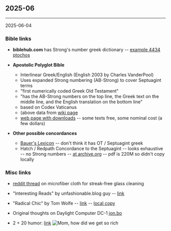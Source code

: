 ## 2025-06

---
2025-06-04

### Bible links

* __biblehub.com__ has Strong's number greek dictionary --
  [example 4434 ptochos][hub-strong]

* __Apostolic Polyglot Bible__
  * Interlinear Greek/English (English 2003 by Charles VanderPool)
  * Uses expanded Strong numbering (AB-Strong) to cover Septuagint terms
  * "first numerically coded Greek Old Testament"
  * "has the AB-Strong numbers on the top line, the Greek text on the middle line, and the English translation on the bottom line"
  * based on Codex Vaticanus
  * (above data from [wiki page][abp-wiki]
  * [web page with downloads][abp-web] -- some texts free, some nominal cost (a few dollars)
  

* __Other possible concordances__
  * [Bauer's Lexicon][bauer-wiki] -- don't think it has OT / Septuagint greek
  * Hatch / Redpath Concordance to the Septuagint -- looks exhaustive -- no Strong numbers --
    [at archive.org][hatch-redpath] -- pdf is 220M so didn't copy locally

  

[hub-strong]: https://biblehub.com/greek/4434.htm
[abp-wiki]: https://en.m.wikipedia.org/wiki/Apostolic_Bible_Polyglot
[bauer-wiki]: https://en.m.wikipedia.org/wiki/Bauer's_Lexicon
[hatch-redpath]: https://archive.org/details/HatchRedpath1/page/692/mode/1up
[abp-web]: https://www.apostolicbible.com/text.htm


### Misc links


* [reddit thread][reddit-micro] on microfiber cloth for streak-free glass cleaning

* "Interesting Reads" by unfashionable.blog guy --
  [link][ireads]

* "Radical Chic" by Tom Wolfe --
  [link][chic] --
  [local copy][chic-local]
  
* Original thoughts on Daylight Computer DC-1
  [jon.bo][jon.bo]

* 2 + 20 humor:
  [link][mom-rich]
  ![Mom, how did we get so rich][mom-rich-png]


[reddit-micro]: https://www.reddit.com/r/CleaningTips/comments/181bbh6/how_am_i_only_finding_out_about_these_cloths/
[ireads]: https://interestingreads.net/?ref=unfashionable.blog

[chic]: https://nymag.com/article/tom-wolfe-radical-chic-that-party-at-lennys.html
[chic-local]: data-files/2025/06/wolfe-radical-chic.pdf

[jon.bo]: https://jon.bo/posts/daylight-computer-1/


[mom-rich]: https://x.com/boringbiz_/status/1927342156018000039?s=42
[mom-rich-png]: data-files/2025/06/mom-rich.png